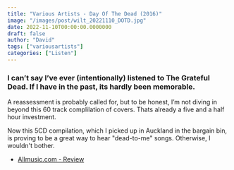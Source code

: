```yaml
---
title: "Various Artists - Day Of The Dead (2016)"
image: "/images/post/wilt_20221110_DOTD.jpg"
date: 2022-11-10T00:00:00.0000000
draft: false
author: "David"
tags: ["variousartists"]
categories: ["Listen"]
---
```

### I can’t say I’ve ever (intentionally) listened to The Grateful Dead. If I have in the past, its hardly been memorable. 

 A reassessment is probably called for, but to be honest, I’m not diving in beyond this 60 track complilation of covers. Thats already a five and a half hour investment. 

 Now this 5CD compilation, which I picked up in Auckland in the bargain bin, is proving to be a great way to hear "dead-to-me" songs. Otherwise, I wouldn't bother.

-  [Allmusic.com - Review](https://www.allmusic.com/album/day-of-the-dead-mw0002937058)